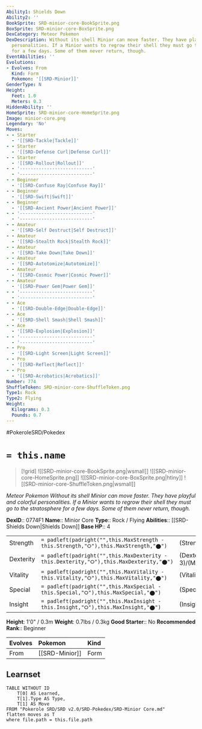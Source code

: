 ```yaml
---
Ability1: Shields Down
Ability2: ''
BookSprite: SRD-minior-core-BookSprite.png
BoxSprite: SRD-minior-core-BoxSprite.png
DexCategory: Meteor Pokemon
DexDescription: Without its shell Minior can move faster. They have playful and colorful
  personalities. If a Minior wants to regrow their shell they must go to the stratosphere
  for a few days. Some of them never return, though.
EventAbilities: ''
Evolutions:
- Evolves: From
  Kind: Form
  Pokemon: '[[SRD-Minior]]'
GenderType: N
Height:
  Feet: 1.0
  Meters: 0.3
HiddenAbility: ''
HomeSprite: SRD-minior-core-HomeSprite.png
Image: minior-core.png
Legendary: 'No'
Moves:
- - Starter
  - '[[SRD-Tackle|Tackle]]'
- - Starter
  - '[[SRD-Defense Curl|Defense Curl]]'
- - Starter
  - '[[SRD-Rollout|Rollout]]'
- - '---------------------------'
  - '---------------------------'
- - Beginner
  - '[[SRD-Confuse Ray|Confuse Ray]]'
- - Beginner
  - '[[SRD-Swift|Swift]]'
- - Beginner
  - '[[SRD-Ancient Power|Ancient Power]]'
- - '---------------------------'
  - '---------------------------'
- - Amateur
  - '[[SRD-Self Destruct|Self Destruct]]'
- - Amateur
  - '[[SRD-Stealth Rock|Stealth Rock]]'
- - Amateur
  - '[[SRD-Take Down|Take Down]]'
- - Amateur
  - '[[SRD-Autotomize|Autotomize]]'
- - Amateur
  - '[[SRD-Cosmic Power|Cosmic Power]]'
- - Amateur
  - '[[SRD-Power Gem|Power Gem]]'
- - '---------------------------'
  - '---------------------------'
- - Ace
  - '[[SRD-Double-Edge|Double-Edge]]'
- - Ace
  - '[[SRD-Shell Smash|Shell Smash]]'
- - Ace
  - '[[SRD-Explosion|Explosion]]'
- - '---------------------------'
  - '---------------------------'
- - Pro
  - '[[SRD-Light Screen|Light Screen]]'
- - Pro
  - '[[SRD-Reflect|Reflect]]'
- - Pro
  - '[[SRD-Acrobatics|Acrobatics]]'
Number: 774
ShuffleToken: SRD-minior-core-ShuffleToken.png
Type1: Rock
Type2: Flying
Weight:
  Kilograms: 0.3
  Pounds: 0.7
---
```


#PokeroleSRD/Pokedex

# `= this.name`

> [!grid]
> ![[SRD-minior-core-BookSprite.png|wsmall]]
> ![[SRD-minior-core-HomeSprite.png]]
> ![[SRD-minior-core-BoxSprite.png|htiny]]
> ![[SRD-minior-core-ShuffleToken.png|wsmall]]


*Meteor Pokemon*
*Without its shell Minior can move faster. They have playful and colorful personalities. If a Minior wants to regrow their shell they must go to the stratosphere for a few days. Some of them never return, though.*

**DexID**:: 0774F1
**Name**:: Minior Core
**Type**:: Rock / Flying
**Abilities**:: [[SRD-Shields Down|Shields Down]]
**Base HP**:: 4

|           |                                                                                        |                                          |
| --------- | -------------------------------------------------------------------------------------- | ---------------------------------------- |
| Strength  | `= padleft(padright("",this.MaxStrength - this.Strength,"⭘"),this.MaxStrength,"⬤")`    | (Strength::3)/(MaxStrength::6)   |
| Dexterity | `= padleft(padright("",this.MaxDexterity - this.Dexterity,"⭘"),this.MaxDexterity,"⬤")` | (Dexterity:: 3)/(MaxDexterity::7) |
| Vitality  | `= padleft(padright("",this.MaxVitality - this.Vitality,"⭘"),this.MaxVitality,"⬤")`    | (Vitality::2)/(MaxVitality::4)   |
| Special   | `= padleft(padright("",this.MaxSpecial - this.Special,"⭘"),this.MaxSpecial,"⬤")`       | (Special::3)/(MaxSpecial::6)     |
| Insight   | `= padleft(padright("",this.MaxInsight - this.Insight,"⭘"),this.MaxInsight,"⬤")`       | (Insight::2)/(MaxInsight::4)     |

**Height**: 1'0" / 0.3m
**Weight**: 0.7lbs / 0.3kg
**Good Starter**:: No
**Recommended Rank**:: Beginner

| Evolves   | Pokemon        | Kind   |
|:----------|:---------------|:-------|
| From      | [[SRD-Minior]] | Form   |

## Learnset

```dataview
TABLE WITHOUT ID
    T[0] AS Learned,
    T[1].Type AS Type,
    T[1] AS Move
FROM "Pokerole SRD/SRD v2.0/SRD-Pokedex/SRD-Minior Core.md"
flatten moves as T
where file.path = this.file.path
```
